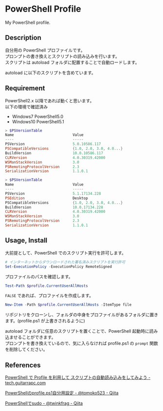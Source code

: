 PowerShell Profile
===

My PowerShell profile.

## Description

自分用の PowerShell プロファイルです。  
プロンプトの書き換えとスクリプトの読み込みを行います。  
スクリプトは autoload フォルダに配置することで自動ロードします。

autoload に以下のスクリプトを含めています。  

## Requirement

PowerShell2.x 以降であれば動くと思います。  
以下の環境で確認済み
- Windows7 PowerShell5.0
- Windows10 PowerShell5.1

```powershell
> $PSVersionTable
Name                           Value
----                           -----
PSVersion                      5.0.10586.117
PSCompatibleVersions           {1.0, 2.0, 3.0, 4.0...}
BuildVersion                   10.0.10586.117
CLRVersion                     4.0.30319.42000
WSManStackVersion              3.0
PSRemotingProtocolVersion      2.3
SerializationVersion           1.1.0.1
```

```powershell
> $PSVersionTable
Name                           Value
----                           -----
PSVersion                      5.1.17134.228
PSEdition                      Desktop
PSCompatibleVersions           {1.0, 2.0, 3.0, 4.0...}
BuildVersion                   10.0.17134.228
CLRVersion                     4.0.30319.42000
WSManStackVersion              3.0
PSRemotingProtocolVersion      2.3
SerializationVersion           1.1.0.1
```

## Usage, Install

大前提として、PowerShell でのスクリプト実行を許可します。
```powershell
# インターネットからダウンロードされた署名済みスクリプトを実行許可
Set-ExecutionPolicy -ExecutionPolicy RemoteSigned
```

プロファイルのパスを確認します。
```powershell
Test-Path $profile.CurrentUserAllHosts
```

`FALSE` であれば、プロファイルを作成します。
```powershell
New-Item -Path $profile.CurrentUserAllHosts -ItemType file
```

リポジトリをクローンし、フォルダの中身をプロファイルがあるフォルダに置きます。(profile.ps1 が上書きされるように)

autoload フォルダに任意のスクリプトを置くことで、PowerShell 起動時に読み込ませることができます。  
プロンプトを書き換えているので、気に入らなければ profile.ps1 の `prompt` 関数を削除してください。

## References

[PowerShell で Profile を利用して スクリプトの自動読み込みをしてみよう - tech.guitarrapc.com](http://tech.guitarrapc.com/entry/2013/09/23/164357)

[PowerShellのprofile.ps1自分用設定 - @tomoko523 - Qiita](https://qiita.com/tomoko523/items/87ccaec05a433b02f67e)

[PowerShellでsudo - @twinkfrag - Qiita](https://qiita.com/twinkfrag/items/3afb9032fd73eabe09be)

